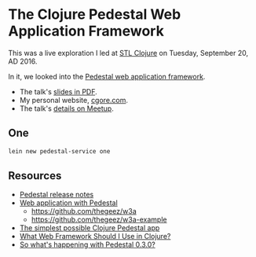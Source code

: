 # The Clojure Pedestal Web Application Framework

This was a live exploration I led  at
[STL Clojure](http://www.meetup.com/stl-clojure/)
on Tuesday, September 20, AD 2016.

In it, we looked into the
[Pedestal web application framework](https://github.com/pedestal/pedestal).

- The talk's [slides in PDF](https://github.com/cgore/2016-09-20-clojure-pedestal/raw/master/slides/slides.pdf).
- My personal website, [cgore.com](http://www.cgore.com).
- The talk's [details on Meetup](https://www.meetup.com/stl-clojure/events/233916958/).

## One

```bash
lein new pedestal-service one
```

## Resources

- [Pedestal release notes](https://github.com/pedestal/pedestal/releases)
- [Web application with Pedestal](http://thegeez.net/2015/05/16/w3a_web_application_pedestal.html)
  - https://github.com/thegeez/w3a
  - https://github.com/thegeez/w3a-example
- [The simplest possible Clojure Pedestal app](https://e-string.com/articles/the-simplest-possible-clojure-pedestal-app/)
- [What Web Framework Should I Use in Clojure?](http://www.lispcast.com/what-web-framework-should-i-use)
- [So what's happening with Pedestal 0.3.0?](https://groups.google.com/forum/#!topic/pedestal-users/jODwmJUIUcg)
